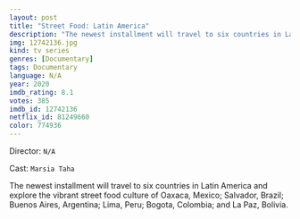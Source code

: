 ```yaml
---
layout: post
title: "Street Food: Latin America"
description: "The newest installment will travel to six countries in Latin America and explore the vibrant street food culture of Oaxaca, Mexico; Salvador, Brazil; Buenos Aires, Argentina; Lima, Peru; Bogota, Colombia; and La Paz, Bolivia..."
img: 12742136.jpg
kind: tv series
genres: [Documentary]
tags: Documentary 
language: N/A
year: 2020
imdb_rating: 8.1
votes: 385
imdb_id: 12742136
netflix_id: 81249660
color: 774936
---
```

Director: `N/A`  

Cast: `Marsia Taha` 

The newest installment will travel to six countries in Latin America and explore the vibrant street food culture of Oaxaca, Mexico; Salvador, Brazil; Buenos Aires, Argentina; Lima, Peru; Bogota, Colombia; and La Paz, Bolivia.